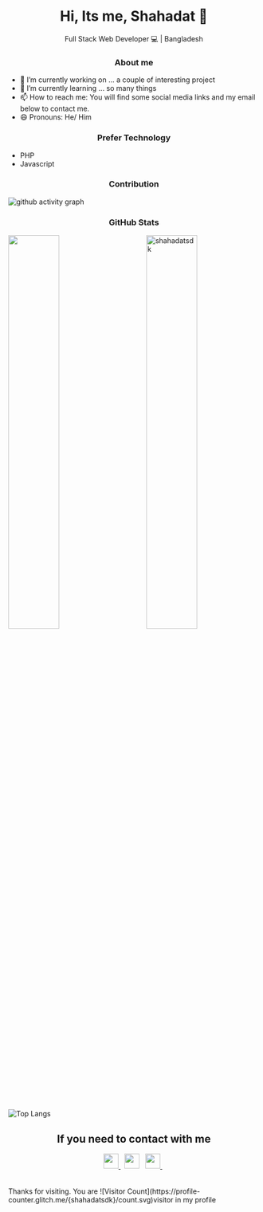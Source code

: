 <div>
	<h1 align="center">
		Hi, Its me, Shahadat 👋
	</h1> 
	<p align="center"> Full Stack Web Developer 💻 | Bangladesh </p>
</div>

<center>
	<h3>About me </h3>
</center>

- 🔭 I’m currently working on ... a couple of interesting project
- 🌱 I’m currently learning ... so many things
- 📫 How to reach me: You will find some social media links and my email below to contact me.
- 😄 Pronouns: He/ Him

<center>
	<h3>Prefer Technology </h3>
</center>
<ul list-style-type="none">
	<li> PHP </li>
	<li> Javascript </li>
</ul>

<center>
	<h3>Contribution </h3>
</center>

![github activity graph](https://github-readme-activity-graph.vercel.app/graph?username=shahadatsdk&custom_title=Last%2030%20Days%20Activity&theme=vue&hide_border=true)

<center>
	<h3>GitHub Stats </h3>
</center>

<div>

<a>
	<img align="left" width=45% src="https://github-readme-stats-sigma-five.vercel.app/api?username=shahadatsdk&show_icons=true&theme=dark&hide_border=true&include_all_commits=true&count_private=true" />
</a>

<a>
	<img align="right" width=45% src="https://github-readme-streak-stats.herokuapp.com/?user=shahadatsdk&theme=dark&hide_border=true" alt="shahadatsdk" />
</a>


</div>

 <br><br><br><br><br><br><br><br><br>

![Top Langs](https://github-readme-stats-sigma-five.vercel.app/api/top-langs/?username=shahadatsdk&count_private=true&theme=dark&hide_border=true)

<center>
	<h2> If you need to contact with me</h2>
</center>
<center>
	<a href="https://www.linkedin.com/in/shahadatsdk/" target="_blank">
		<img height="30" src="https://img.shields.io/badge/linkedin-blue.svg?&style=for-the-badge&logo=linkedin&logoColor=white"/>
	</a> &nbsp;
	<a href="mailto:shahadatsdk@gmail.com" style="text-decoration:none">
		<img height="30" src ="https://img.shields.io/badge/gmail-c14438?&style=for-the-badge&logo=gmail&logoColor=white">
	</a> &nbsp; 
<!-- 	<a href="https://twitter.com/shahadatsdk" target="_blank">
		<img height="30" src ="https://img.shields.io/badge/twitter-%231DA1F2.svg?&style=for-the-badge&logo=twitter&logoColor=white">
	</a> &nbsp; -->
	<a href="https://www.instagram.com/shahadatsdk/" target="_blank">
		<img height="30" src ="https://img.shields.io/badge/Instagram-E4405F?style=for-the-badge&logo=instagram&logoColor=white">
	</a> &nbsp;
</center>

<br>
<br>
<span>Thanks for visiting. You are  <span>![Visitor Count](https://profile-counter.glitch.me/{shahadatsdk}/count.svg)<span>visitor in my profile </span>


